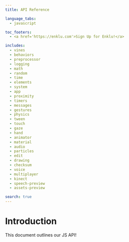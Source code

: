 ```yaml
---
title: API Reference

language_tabs:
  - javascript

toc_footers:
  - <a href='https://enklu.com'>Sign Up for Enklu!</a>

includes:
  - vines
  - behaviors
  - preprocessor
  - logging
  - math
  - random
  - time
  - elements
  - system
  - app
  - proximity
  - timers
  - messages
  - gestures
  - physics
  - tween
  - touch
  - gaze
  - hand
  - animator
  - material
  - audio
  - particles
  - edit
  - drawing
  - checksum
  - voice
  - multiplayer
  - kinect
  - speech-preview
  - assets-preview

search: true
---
```


# Introduction

This document outlines our JS API!
